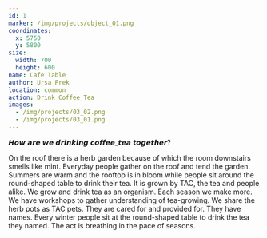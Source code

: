 ```yaml
---
id: 1
marker: /img/projects/object_01.png
coordinates:
  x: 5750
  y: 5800
size:
  width: 700
  height: 600
name: Cafe Table
author: Ursa Prek
location: common
action: Drink Coffee_Tea
images:
  - /img/projects/03_02.png
  - /img/projects/03_01.png
---
```



𝙃𝙤𝙬 𝙖𝙧𝙚 𝙬𝙚 𝙙𝙧𝙞𝙣𝙠𝙞𝙣𝙜 𝙘𝙤𝙛𝙛𝙚𝙚_𝙩𝙚𝙖 𝙩𝙤𝙜𝙚𝙩𝙝𝙚𝙧?



On the roof there is a herb garden because of which the room downstairs smells like mint. Everyday people gather on the roof and tend the garden. Summers are warm and the rooftop is in bloom while people sit around the round-shaped table to drink their tea. It is grown by TAC, the tea and people alike. We grow and drink tea as an organism. Each season we make more. We have workshops to gather understanding of tea-growing. We share the herb pots as TAC pets. They are cared for and provided for. They have names. Every winter people sit at the round-shaped table to drink the tea they named. The act is breathing in the pace of seasons.

![]()